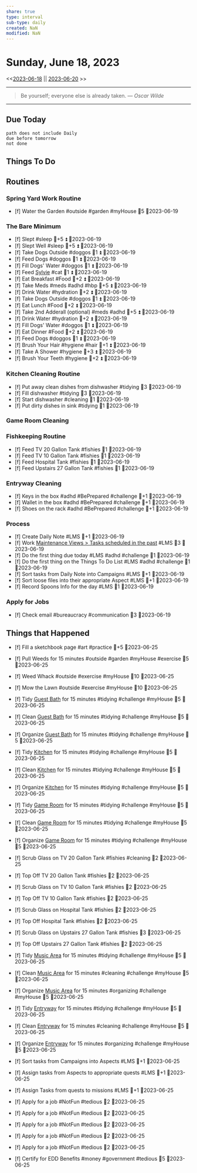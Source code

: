 ```yaml
---
share: true
type: interval
sub-type: daily
created: NaN 
modified: NaN
---
```

# Sunday, June 18, 2023
<<[2023-06-18](2023-06-18.md) || [2023-06-20](./2023-06-20.md) >>

---

> Be yourself; everyone else is already taken.
> — <cite>Oscar Wilde</cite>

---
## Due Today
```tasks
path does not include Daily
due before tomorrow
not done
```

## Things To Do





































































## Routines
### Spring Yard Work Routine
- [f] Water the Garden #outside #garden #myHouse 🥄5 📆2023-06-19


### The Bare Minimum
- [f] Slept #sleep 🥄+5 ⏫  📆2023-06-19
- [f] Slept Well #sleep 🥄+5 ⏫  📆2023-06-19
- [f] Take Dogs Outside  #doggos  🥄1 ⏫ 📆2023-06-19
- [f] Feed Dogs #doggos  🥄1 ⏫ 📆2023-06-19
- [f] Fill Dogs' Water #doggos  🥄1 ⏫ 📆2023-06-19
- [f] Feed [Sylvie](./Sylvie.md) #cat 🥄1 ⏫  📆2023-06-19
- [f] Eat Breakfast #Food  🥄+2 ⏫ 📆2023-06-19
- [f] Take Meds  #meds #adhd #hbp 🥄+5 ⏫ 📆2023-06-19
- [f] Drink Water #hydration 🥄+2 ⏫ 📆2023-06-19
- [f] Take Dogs Outside  #doggos 🥄1 ⏫ 📆2023-06-19
- [f] Eat Lunch #Food  🥄+2 ⏫ 📆2023-06-19
- [f] Take 2nd Adderall (optional) #meds #adhd  🥄+5 ⏫ 📆2023-06-19
- [f] Drink Water #hydration   🥄+2 ⏫ 📆2023-06-19
- [f] Fill Dogs' Water #doggos  🥄1 ⏫ 📆2023-06-19
- [f] Eat Dinner #Food  🥄+2 ⏫ 📆2023-06-19
- [f] Feed Dogs #doggos  🥄1 ⏫ 📆2023-06-19
- [f] Brush Your Hair #hygiene #hair 🥄+1 ⏫ 📆2023-06-19
- [f] Take A Shower #hygiene  🥄+3 ⏫ 📆2023-06-19
- [f] Brush Your Teeth #hygiene 🥄+2 ⏫ 📆2023-06-19


### Kitchen Cleaning Routine
- [f] Put away clean dishes from dishwasher #tidying 🥄3 📆2023-06-19
- [f] Fill dishwasher #tidying 🥄3 📆2023-06-19
- [f] Start dishwasher #cleaning 🥄1 📆2023-06-19
- [f] Put dirty dishes in sink #tidying 🥄1 📆2023-06-19


### Game Room Cleaning


### Fishkeeping Routine
- [f] Feed TV 20 Gallon Tank #fishies 🥄1 📆2023-06-19
- [f] Feed TV 10 Gallon Tank #fishies 🥄1 📆2023-06-19
- [f] Feed Hospital Tank #fishies 🥄1 📆2023-06-19
- [f] Feed Upstairs 27 Gallon Tank #fishies 🥄1 📆2023-06-19


### Entryway Cleaning
- [f] Keys in the box #adhd #BePrepared #challenge 🥄+1 📆2023-06-19
- [f] Wallet in the box #adhd #BePrepared #challenge 🥄+1 📆2023-06-19
- [f] Shoes on the rack #adhd #BePrepared #challenge 🥄+1 📆2023-06-19


### Process
- [f] Create Daily Note #LMS 🥄+1   📆2023-06-19
- [f] Work [Maintenance Views > Tasks scheduled in the past](./Maintenance%20Views.md#Tasks%20scheduled%20in%20the%20past) #LMS  🥄3 📆2023-06-19
- [f] Do the first thing due today #LMS #adhd #challenge 🥄1 📆2023-06-19
- [f] Do the first thing on the Things To Do List #LMS #adhd #challenge 🥄1 📆2023-06-19
- [f] Sort tasks from Daily Note into Campaigns #LMS 🥄+1   📆2023-06-19
- [f] Sort loose files into their appropriate Aspect  #LMS 🥄+1   📆2023-06-19
- [f] Record Spoons Info for the day #LMS 🥄1 📆2023-06-19


### Apply for Jobs
- [f] Check email #bureaucracy #communication 🥄3 📆2023-06-19




## Things that Happened



- [f] Fill a sketchbook page #art #practice 🥄+5 📆2023-06-25


- [f] Pull Weeds for 15 minutes #outside #garden #myHouse #exercise 🥄5 📆2023-06-25
- [f] Weed Whack #outside #exercise #myHouse  🥄10 📆2023-06-25
- [f] Mow the Lawn #outside #exercise #myHouse 🥄10 📆2023-06-25


- [f] Tidy [Guest Bath](./Guest%20Bath.md) for 15 minutes #tidying #challenge #myHouse 🥄5 📆2023-06-25
- [f] Clean [Guest Bath](./Guest%20Bath.md) for 15 minutes #tidying #challenge #myHouse 🥄5 📆2023-06-25
- [f] Organize [Guest Bath](./Guest%20Bath.md) for 15 minutes #tidying #challenge #myHouse 🥄5 📆2023-06-25


- [f] Tidy [Kitchen](./Kitchen.md) for 15 minutes #tidying #challenge #myHouse 🥄5 📆2023-06-25
- [f] Clean [Kitchen](./Kitchen.md) for 15 minutes #tidying #challenge #myHouse 🥄5 📆2023-06-25
- [f] Organize [Kitchen](./Kitchen.md) for 15 minutes #tidying #challenge #myHouse 🥄5 📆2023-06-25


- [f] Tidy [Game Room](./Game%20Room.md) for 15 minutes #tidying #challenge #myHouse 🥄5 📆2023-06-25
- [f] Clean [Game Room](./Game%20Room.md) for 15 minutes #tidying #challenge #myHouse 🥄5 📆2023-06-25
- [f] Organize [Game Room](./Game%20Room.md) for 15 minutes #tidying #challenge #myHouse 🥄5 📆2023-06-25


- [f] Scrub Glass on TV 20 Gallon Tank #fishies #cleaning 🥄2 📆2023-06-25
- [f] Top Off TV 20 Gallon Tank #fishies 🥄2 📆2023-06-25
- [f] Scrub Glass on TV 10 Gallon Tank #fishies 🥄2 📆2023-06-25
- [f] Top Off TV 10 Gallon Tank #fishies 🥄2 📆2023-06-25
- [f] Scrub Glass on Hospital Tank #fishies 🥄2 📆2023-06-25
- [f] Top Off Hospital Tank #fishies 🥄2 📆2023-06-25
- [f] Scrub Glass on Upstairs 27 Gallon Tank #fishies 🥄3 📆2023-06-25
- [f] Top Off Upstairs 27 Gallon Tank #fishies 🥄2 📆2023-06-25


- [f] Tidy [Music Area](./Music%20Area.md) for 15 minutes #tidying #challenge #myHouse 🥄5 📆2023-06-25
- [f] Clean [Music Area](./Music%20Area.md) for 15 minutes #cleaning  #challenge #myHouse 🥄5 📆2023-06-25
- [f] Organize [Music Area](./Music%20Area.md) for 15 minutes #organizing  #challenge #myHouse 🥄5 📆2023-06-25


- [f] Tidy [Entryway](./Entryway.md) for 15 minutes #tidying #challenge #myHouse 🥄5 📆2023-06-25
- [f] Clean [Entryway](./Entryway.md) for 15 minutes #cleaning  #challenge #myHouse 🥄5 📆2023-06-25
- [f] Organize [Entryway](./Entryway.md) for 15 minutes #organizing  #challenge #myHouse 🥄5 📆2023-06-25


- [f] Sort tasks from Campaigns into Aspects  #LMS 🥄+1   📆2023-06-25
- [f] Assign tasks from Aspects to appropriate quests  #LMS 🥄+1   📆2023-06-25
- [f] Assign Tasks from quests to missions  #LMS 🥄+1   📆2023-06-25


- [f] Apply for a job #NotFun #tedious   🥄2  📆2023-06-25
- [f] Apply for a job #NotFun #tedious 🥄2  📆2023-06-25
- [f] Apply for a job #NotFun #tedious  🥄2  📆2023-06-25
- [f] Apply for a job #NotFun #tedious  🥄2  📆2023-06-25
- [f] Apply for a job #NotFun #tedious  🥄2  📆2023-06-25
- [f] Certify for EDD Benefits #money #government #tedious 🥄5 📆2023-06-25






